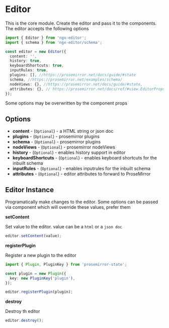 # Editor

This is the core module. Create the editor and pass it to the components. The editor accepts the following options

```ts
import { Editor } from 'ngx-editor';
import { schema } from 'ngx-editor/schema';

const editor = new Editor({
  content: '',
  history: true,
  keyboardShortcuts: true,
  inputRules: true,
  plugins: [], //https://prosemirror.net/docs/guide/#state
  schema, //https://prosemirror.net/examples/schema/
  nodeViews: {}, //https://prosemirror.net/docs/guide/#state,
  attributes: {}, // https://prosemirror.net/docs/ref/#view.EditorProps.attributes
});
```

Some options may be overwritten by the component props

## Options

- **content** - (`Optional`) - a HTML string or json doc
- **plugins** - (`Optional`) - prosemirror plugins
- **schema** - (`Optional`) - prosemirror plugins
- **nodeViews** - (`Optional`) - prosemirror nodeViews
- **history** - (`Optional`) - enables history support in editor
- **keyboardShortcuts** - (`Optional`) - enables keyboard shortcuts for the inbuilt schema
- **inputRules** - (`Optional`) - enables inputrules for the inbuilt schema
- **attributes** - (`Optional`) - editor attributes to forward to ProseMirror

## Editor Instance

Programatically make changes to the editor. Some options can be passed via component which will override these values, prefer them

**setContent**

Set value to the editor. value can be a `html` or a `json doc`

```ts
editor.setContent(value);
```

**registerPlugin**

Register a new plugin to the editor

```ts
import { Plugin, PluginKey } from 'prosemirror-state';

const plugin = new Plugin({
  key: new PluginKey('plugin'),
});

editor.registerPlugin(plugin);
```

**destroy**

Destroy th editor

```ts
editor.destroy();
```
